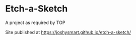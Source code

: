 # Etch-a-Sketch
A project as required by TOP

Site published at https://joshysmart.github.io/etch-a-sketch/
